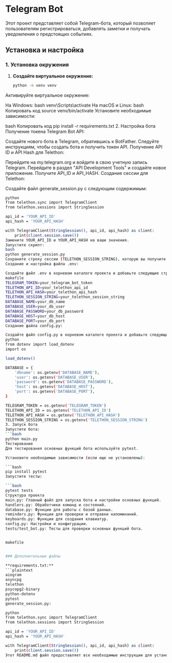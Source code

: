 # Telegram Bot

Этот проект представляет собой Telegram-бота, который позволяет пользователям регистрироваться, добавлять заметки и получать уведомления о предстоящих событиях.

## Установка и настройка

### 1. Установка окружения

1. **Создайте виртуальное окружение:**
   ```bash
   python -m venv venv

Активируйте виртуальное окружение:

На Windows:
bash
venv\Scripts\activate
На macOS и Linux:
bash
Копировать код
source venv/bin/activate
Установите необходимые зависимости:

bash
Копировать код
pip install -r requirements.txt
2. Настройка бота
Получение токена Telegram Bot API:

Создайте нового бота в Telegram, обратившись к BotFather.
Следуйте инструкциям, чтобы создать бота и получить токен API.
Получение API ID и API Hash для Telethon:

Перейдите на my.telegram.org и войдите в свою учетную запись Telegram.
Перейдите в раздел "API Development Tools" и создайте новое приложение.
Получите API_ID и API_HASH.
Создание сессии для Telethon:

Создайте файл generate_session.py с следующим содержимым:
```bash
python
from telethon.sync import TelegramClient
from telethon.sessions import StringSession

api_id = 'YOUR_API_ID'
api_hash = 'YOUR_API_HASH'

with TelegramClient(StringSession(), api_id, api_hash) as client:
    print(client.session.save())
Замените YOUR_API_ID и YOUR_API_HASH на ваши значения.
Запустите скрипт:
bash
python generate_session.py
Сохраните строку сессии (TELETHON_SESSION_STRING), которую вы получите.
Создание и настройка файла .env:

Создайте файл .env в корневом каталоге проекта и добавьте следующие строки, заменяя значения на ваши:
makefile
TELEGRAM_TOKEN=your_telegram_bot_token
TELETHON_API_ID=your_telethon_api_id
TELETHON_API_HASH=your_telethon_api_hash
TELETHON_SESSION_STRING=your_telethon_session_string
DATABASE_NAME=your_db_name
DATABASE_USER=your_db_user
DATABASE_PASSWORD=your_db_password
DATABASE_HOST=your_db_host
DATABASE_PORT=your_db_port
Создание файла config.py:

Создайте файл config.py в корневом каталоге проекта и добавьте следующие строки:
python
from dotenv import load_dotenv
import os

load_dotenv()

DATABASE = {
    'dbname': os.getenv('DATABASE_NAME'),
    'user': os.getenv('DATABASE_USER'),
    'password': os.getenv('DATABASE_PASSWORD'),
    'host': os.getenv('DATABASE_HOST'),
    'port': os.getenv('DATABASE_PORT'),
}

TELEGRAM_TOKEN = os.getenv('TELEGRAM_TOKEN')
TELETHON_API_ID = os.getenv('TELETHON_API_ID')
TELETHON_API_HASH = os.getenv('TELETHON_API_HASH')
TELETHON_SESSION_STRING = os.getenv('TELETHON_SESSION_STRING')
3. Запуск бота
Запустите бота:
```bash
python main.py
Тестирование
Для тестирования основных функций бота используйте pytest.

Установите необходимые зависимости (если еще не установлены):

```bash
pip install pytest
Запустите тесты:

```bash
pytest tests
Структура проекта
main.py: Главный файл для запуска бота и настройки основных функций.
handlers.py: Обработчики команд и состояний.
database.py: Функции для работы с базой данных.
reminders.py: Функции для проверки и отправки напоминаний.
keyboards.py: Функции для создания клавиатур.
config.py: Настройки и конфигурации.
tests/test_bot.py: Тесты для проверки основных функций бота.


makefile


### Дополнительные файлы

**requirements.txt:**
```plaintext
aiogram
asyncpg
telethon
psycopg2-binary
python-dotenv
pytest
generate_session.py:

python
from telethon.sync import TelegramClient
from telethon.sessions import StringSession

api_id = 'YOUR_API_ID'
api_hash = 'YOUR_API_HASH'

with TelegramClient(StringSession(), api_id, api_hash) as client:
    print(client.session.save())
Этот README.md файл предоставляет все необходимые инструкции для установки, настройки и запуска вашего бота, а также для выполнения тестов. Не забудьте заменить все YOUR_* значения на реальные данные.
